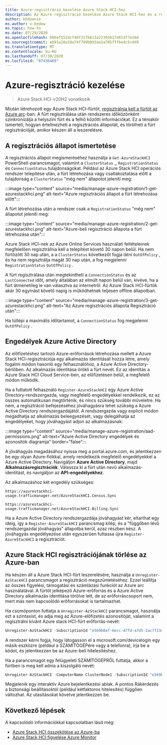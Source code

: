 ```yaml
---
title: Azure-regisztráció kezelése Azure Stack HCI-hez
description: Az Azure-regisztráció kezelése Azure Stack HCI-hez és a regisztrációs állapot megértése a PowerShell használatával.
author: khdownie
ms.author: v-kedow
ms.topic: how-to
ms.date: 07/29/2020
ms.openlocfilehash: 696ef552dcf49f31fb613a22393617e653f7e10d
ms.sourcegitcommit: eb91a28a19a74f799b093ae2a705f7f6e4c5cd49
ms.translationtype: MT
ms.contentlocale: hu-HU
ms.lasthandoff: 07/30/2020
ms.locfileid: "87436469"
---
```

# <a name="manage-azure-registration"></a>Azure-regisztráció kezelése

> Azure Stack HCI-v20H2 vonatkozik

Miután létrehozott egy Azure Stack HCI-fürtöt, [regisztrálnia kell a fürtöt az Azure arc](../deploy/register-with-azure.md)-ban. A fürt regisztrálása után rendszeres időközönként szinkronizálja a helyszíni fürt és a felhő közötti információkat. Ez a témakör ismerteti, hogyan értelmezheti a regisztrációs állapotát, és törölheti a fürt regisztrációját, amikor készen áll a leszerelésre.

## <a name="understanding-registration-status"></a>A regisztrációs állapot ismertetése

A regisztrációs állapot megismeréséhez használja a `Get-AzureStackHCI` PowerShell-parancsmagot, valamint a `ClusterStatus` ,, `RegistrationStatus` és `ConnectionStatus` tulajdonságokat. Például az Azure Stack HCI operációs rendszer telepítése után, a fürt létrehozása vagy csatlakoztatása előtt a tulajdonság a `ClusterStatus` "még nem" állapotot jeleníti meg:

:::image type="content" source="media/manage-azure-registration/1-get-azurestackhci.png" alt-text="Azure regisztrációs állapot a fürt létrehozása előtt":::

A fürt létrehozása után a rendszer csak a `RegistrationStatus` "még nem" állapotot jeleníti meg:

:::image type="content" source="media/manage-azure-registration/2-get-azurestackhci.png" alt-text="Azure-beli regisztráció állapota a fürt létrehozása után":::

Azure Stack HCI-nek az Azure Online Services használati feltételeinek megfelelően regisztrálnia kell a telepítést követő 30 napon belül. Ha nem fürtözött 30 nap után, a a `ClusterStatus` következőt fogja látni `OutOfPolicy` , és ha nem regisztrálja magát 30 nap után, a fog megjelenni `RegistrationStatus` `OutOfPolicy` .

A fürt regisztrálása után megtekintheti a `ConnectionStatus` és az `LastConnected` időt, amely általában az elmúlt napon belül van, kivéve, ha a fürt átmenetileg le van választva az internetről. Az Azure Stack HCI-fürtök akár 30 egymást követő napig is működhetnek teljesen offline állapotban.

:::image type="content" source="media/manage-azure-registration/3-get-azurestackhci.png" alt-text="Az Azure regisztrációs állapota Regisztráció után":::

Ha túllépi a maximális időtartamot, a `ConnectionStatus` fog megjelenni `OutOfPolicy` .

## <a name="azure-active-directory-permissions"></a>Engedélyek Azure Active Directory

Az előfizetéshez tartozó Azure-erőforrások létrehozása mellett a Azure Stack HCI-regisztrációja egy alkalmazás identitását hozza létre, amely fogalmi módon hasonló egy felhasználóhoz, a Azure Active Directory-bérlőben. Az alkalmazás identitása örökli a fürt nevét. Ez az identitás a Azure Stack HCI Cloud Service-ben, az előfizetésen belül, a megfelelő módon működik.

Ha a futtatott felhasználó `Register-AzureStackHCI` egy Azure Active Directory-rendszergazda, vagy megfelelő engedélyekkel rendelkezik, ez az összes automatikusan megtörténik, és nincs szükség további műveletre. Ha nem, a regisztráció befejezéséhez jóváhagyásra lehet szükség a Azure Active Directory rendszergazdájától. A rendszergazda vagy explicit módon megadhatja az alkalmazás beleegyezését, vagy delegálhatja az engedélyeket, hogy jóváhagyást adjon az alkalmazásnak:

:::image type="content" source="media/manage-azure-registration/aad-permissions.png" alt-text="Azure Active Directory engedélyek és azonosítók diagramja" border="false":::

A jóváhagyás megadásához nyissa meg a portal.azure.com, és jelentkezzen be egy olyan Azure-fiókkal, amely rendelkezik megfelelő engedélyekkel a Azure Active Directory. Navigáljon **Azure Active Directory**, majd **Alkalmazásregisztrációk**. Válassza ki a fürt után nevű alkalmazás-identitást, és navigáljon az **API-engedélyekhez**.

Az alkalmazáshoz két engedély szükséges:

```http
https://azurestackhci-usage.trafficmanager.net/AzureStackHCI.Census.Sync

https://azurestackhci-usage.trafficmanager.net/AzureStackHCI.Billing.Sync
```

Ha a Azure Active Directory rendszergazdája jóváhagyást kér, eltarthat egy ideig, így a `Register-AzureStackHCI` parancsmag kilép, és a "függőben lévő rendszergazdai jóváhagyás" állapotba kerül, azaz részben kész. A jóváhagyás engedélyezése után egyszerűen futtassa újra `Register-AzureStackHCI` a regisztrációt.

## <a name="unregister-azure-stack-hci-with-azure"></a>Azure Stack HCI regisztrációjának törlése az Azure-ban

Ha készen áll a Azure Stack HCI-fürt leszerelésére, használja a `Unregister-AzStackHCI` parancsmagot a regisztráció megszüntetéséhez. Ezzel leállítja az összes figyelési, támogatási és számlázási funkciót az Azure arc használatával. A fürtöt jelképező Azure-erőforrás és a Azure Active Directory alkalmazás identitása törölve lett, de az erőforráscsoport nem, mert más nem kapcsolódó erőforrásokat is tartalmazhat.

Ha csomóponton futtatja a `Unregister-AzStackHCI` parancsmagot, használja ezt a szintaxist, és adja meg az Azure-előfizetés azonosítóját, valamint a regisztrálni kívánt Azure stack HCI-fürt erőforrás-nevét:

```PowerShell
Unregister-AzStackHCI -SubscriptionId "e569b8af-6ecc-47fd-a7d5-2ac7f23d8bfe" -ResourceName HCI001
```

A rendszer kérni fogja, hogy látogasson el a microsoft.com/devicelogin egy másik eszközre (például a SZÁMÍTÓGÉPére vagy a telefonra), írja be a kódot, és jelentkezzen be az Azure-beli hitelesítéshez.

Ha a parancsmagot egy felügyeleti SZÁMÍTÓGÉPRŐL futtatja, akkor a fürtben is meg kell adnia a kiszolgáló nevét:

```PowerShell
Unregister-AzStackHCI -ComputerName ClusterNode1 -SubscriptionId "e569b8af-6ecc-47fd-a7d5-2ac7f23d8bfe" -ResourceName HCI001
```

Megjelenik egy interaktív Azure bejelentkezési ablak. A pontos Rákérdezés a biztonsági beállításoktól (például kétfaktoros hitelesítés) függően változhat. Az utasításokat követve jelentkezzen be.

## <a name="next-steps"></a>Következő lépések

A kapcsolódó információkkal kapcsolatban lásd még:

- [Azure Stack HCI összekötése az Azure-ba](../deploy/register-with-azure.md)
- [Azure Stack HCI figyelése Azure Monitor](azure-monitor.md)
